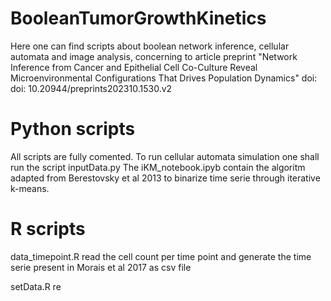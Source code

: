 # BooleanTumorGrowthKinetics
Here one can find scripts about boolean network inference, cellular automata and image analysis, concerning to article preprint 
"Network Inference from Cancer and Epithelial Cell Co-Culture Reveal Microenvironmental Configurations That Drives Population Dynamics"
doi: doi: 10.20944/preprints202310.1530.v2


# Python scripts
All scripts are fully comented. To run cellular automata simulation one shall run the script inputData.py
The iKM_notebook.ipyb contain the algoritm adapted from Berestovsky et al 2013 to binarize time serie through iterative k-means.

# R scripts
data_timepoint.R read the cell count per time point and generate the time serie present in Morais et al 2017
as csv file

setData.R re




